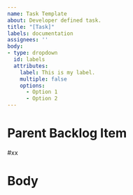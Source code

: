 ```yaml
---
name: Task Template
about: Developer defined task.
title: "[Task]"
labels: documentation
assignees: ''
body:
- type: dropdown
  id: labels
  attributes:
    label: This is my label.
    multiple: false
    options:
      - Option 1
      - Option 2
---
```

# Parent Backlog Item
#xx

# Body
